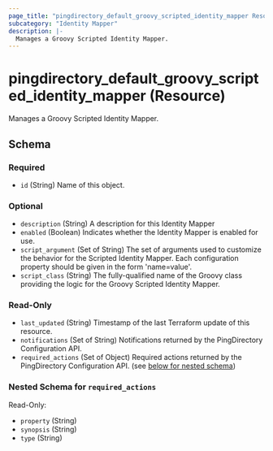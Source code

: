 ```yaml
---
page_title: "pingdirectory_default_groovy_scripted_identity_mapper Resource - terraform-provider-pingdirectory"
subcategory: "Identity Mapper"
description: |-
  Manages a Groovy Scripted Identity Mapper.
---
```


# pingdirectory_default_groovy_scripted_identity_mapper (Resource)

Manages a Groovy Scripted Identity Mapper.



<!-- schema generated by tfplugindocs -->
## Schema

### Required

- `id` (String) Name of this object.

### Optional

- `description` (String) A description for this Identity Mapper
- `enabled` (Boolean) Indicates whether the Identity Mapper is enabled for use.
- `script_argument` (Set of String) The set of arguments used to customize the behavior for the Scripted Identity Mapper. Each configuration property should be given in the form 'name=value'.
- `script_class` (String) The fully-qualified name of the Groovy class providing the logic for the Groovy Scripted Identity Mapper.

### Read-Only

- `last_updated` (String) Timestamp of the last Terraform update of this resource.
- `notifications` (Set of String) Notifications returned by the PingDirectory Configuration API.
- `required_actions` (Set of Object) Required actions returned by the PingDirectory Configuration API. (see [below for nested schema](#nestedatt--required_actions))

<a id="nestedatt--required_actions"></a>
### Nested Schema for `required_actions`

Read-Only:

- `property` (String)
- `synopsis` (String)
- `type` (String)




